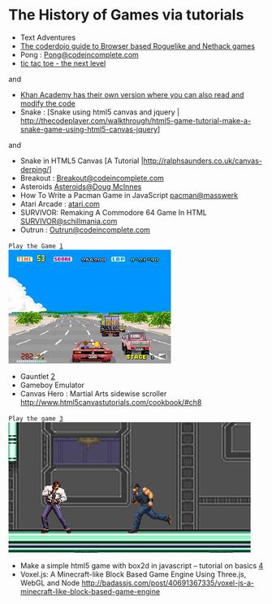 # The History of Games via tutorials

  - Text Adventures
  - [The coderdojo guide to Browser based Roguelike and Nethack
    games](The_coderdojo_guide_to_Browser_based_Roguelike_and_Nethack_games.md)
  - Pong :
    [Pong@codeincomplete.com](http://codeincomplete.com/posts/2011/5/14/javascript_pong/)
  - [tic tac toe - the next
    level](http://mathwithbaddrawings.com/2013/06/16/ultimate-tic-tac-toe/)

and

  - [Khan Academy has their own version where you can also read and
    modify the
    code](https://www.khanacademy.org/cs/tic-tac-toe-ception/1676336506)
  - Snake : \[Snake using html5 canvas and jquery |
    <http://thecodeplayer.com/walkthrough/html5-game-tutorial-make-a-snake-game-using-html5-canvas-jquery>\]

and

  - Snake in HTML5 Canvas \[A Tutorial
    |<http://ralphsaunders.co.uk/canvas-derping/>\]
  - Breakout :
    [Breakout@codeincomplete.com](http://codeincomplete.com/posts/2011/6/11/javascript_breakout/)
  - Asteroids [Asteroids@Doug
    McInnes](http://dougmcinnes.com/2010/05/12/html-5-asteroids/)
  - How To Write a Pacman Game in JavaScript
    [pacman@masswerk](http://www.masswerk.at/JavaPac/pacman-howto.html)
  - Atari Arcade :
    [atari.com](http://atari.com/arcade/developers/building-atari-createjs)
  - SURVIVOR: Remaking A Commodore 64 Game In HTML
    [SURVIVOR@schillmania.com](http://www.schillmania.com/content/entries/2012/survivor-c64-html-remake/)
  - Outrun :
    [Outrun@codeincomplete.com](http://codeincomplete.com/posts/2012/6/22/javascript_racer/)

`Play the Game `[`1`](http://codeincomplete.com/projects/racer/v4.final.html)  
![`../files/Outrun.v283.jpg`](../files/Outrun.v283.jpg "../files/Outrun.v283.jpg")

  - Gauntlet [2](http://codeincomplete.com/games/)
  - Gameboy Emulator
  - Canvas Hero : Martial Arts sidewise scroller
    <http://www.html5canvastutorials.com/cookbook/#ch8>

`Play the game `[`3`](http://www.html5canvastutorials.com/cookbook/ch8/index.html)  
![`../files/Karate.png`](../files/Karate.png "../files/Karate.png")

  - Make a simple html5 game with box2d in javascript – tutorial on
    basics
    [4](http://www.browserspace.com/make-html5-game-box2d-javascript-tutorial/)
  - Voxel.js: A Minecraft-like Block Based Game Engine Using Three.js,
    WebGL and Node
    <http://badassjs.com/post/40691367335/voxel-js-a-minecraft-like-block-based-game-engine>
